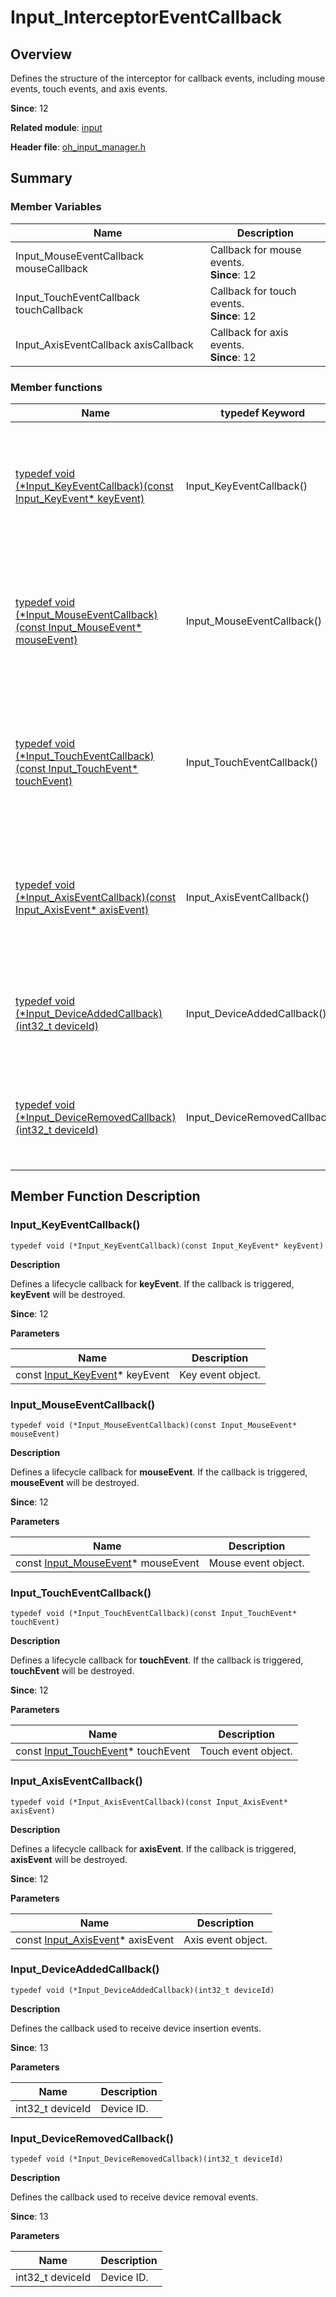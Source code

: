 # Input_InterceptorEventCallback

## Overview

Defines the structure of the interceptor for callback events, including mouse events, touch events, and axis events.

**Since**: 12

**Related module**: [input](capi-input.md)

**Header file**: [oh_input_manager.h](capi-oh-input-manager-h.md)

## Summary

### Member Variables

| Name| Description|
| -- | -- |
| Input_MouseEventCallback mouseCallback | Callback for mouse events.<br>**Since**: 12|
| Input_TouchEventCallback touchCallback | Callback for touch events.<br>**Since**: 12|
| Input_AxisEventCallback axisCallback | Callback for axis events.<br>**Since**: 12|


### Member functions

| Name| typedef Keyword| Description|
| -- | -- | -- |
| [typedef void (\*Input_KeyEventCallback)(const Input_KeyEvent* keyEvent)](#input_keyeventcallback) | Input_KeyEventCallback() | Defines a lifecycle callback for **keyEvent**. If the callback is triggered, **keyEvent** will be destroyed.<br>**Since**: 12|
| [typedef void (\*Input_MouseEventCallback)(const Input_MouseEvent* mouseEvent)](#input_mouseeventcallback) | Input_MouseEventCallback() | Defines a lifecycle callback for **mouseEvent**. If the callback is triggered, **mouseEvent** will be destroyed.<br>**Since**: 12|
| [typedef void (\*Input_TouchEventCallback)(const Input_TouchEvent* touchEvent)](#input_toucheventcallback) | Input_TouchEventCallback() | Defines a lifecycle callback for **touchEvent**. If the callback is triggered, **touchEvent** will be destroyed.<br>**Since**: 12|
| [typedef void (\*Input_AxisEventCallback)(const Input_AxisEvent* axisEvent)](#input_axiseventcallback) | Input_AxisEventCallback() | Defines a lifecycle callback for **axisEvent**. If the callback is triggered, **axisEvent** will be destroyed.<br>**Since**: 12|
| [typedef void (\*Input_DeviceAddedCallback)(int32_t deviceId)](#input_deviceaddedcallback) | Input_DeviceAddedCallback() | Defines the callback used to receive device insertion events.<br>**Since**: 13|
| [typedef void (\*Input_DeviceRemovedCallback)(int32_t deviceId)](#input_deviceremovedcallback) | Input_DeviceRemovedCallback() | Defines the callback used to receive device removal events.<br>**Since**: 13|

## Member Function Description

### Input_KeyEventCallback()

```
typedef void (*Input_KeyEventCallback)(const Input_KeyEvent* keyEvent)
```

**Description**

Defines a lifecycle callback for **keyEvent**. If the callback is triggered, **keyEvent** will be destroyed.

**Since**: 12

**Parameters**

| Name| Description|
| -- | -- |
| const [Input_KeyEvent](capi-input-input-keyevent.md)* keyEvent | Key event object.|

### Input_MouseEventCallback()

```
typedef void (*Input_MouseEventCallback)(const Input_MouseEvent* mouseEvent)
```

**Description**

Defines a lifecycle callback for **mouseEvent**. If the callback is triggered, **mouseEvent** will be destroyed.

**Since**: 12

**Parameters**

| Name| Description|
| -- | -- |
| const [Input_MouseEvent](capi-input-input-mouseevent.md)* mouseEvent | Mouse event object.|

### Input_TouchEventCallback()

```
typedef void (*Input_TouchEventCallback)(const Input_TouchEvent* touchEvent)
```

**Description**

Defines a lifecycle callback for **touchEvent**. If the callback is triggered, **touchEvent** will be destroyed.

**Since**: 12

**Parameters**

| Name| Description|
| -- | -- |
| const [Input_TouchEvent](capi-input-input-touchevent.md)* touchEvent | Touch event object.|

### Input_AxisEventCallback()

```
typedef void (*Input_AxisEventCallback)(const Input_AxisEvent* axisEvent)
```

**Description**

Defines a lifecycle callback for **axisEvent**. If the callback is triggered, **axisEvent** will be destroyed.

**Since**: 12

**Parameters**

| Name| Description|
| -- | -- |
| const [Input_AxisEvent](capi-input-input-axisevent.md)* axisEvent | Axis event object.|

### Input_DeviceAddedCallback()

```
typedef void (*Input_DeviceAddedCallback)(int32_t deviceId)
```

**Description**

Defines the callback used to receive device insertion events.

**Since**: 13

**Parameters**

| Name| Description|
| -- | -- |
| int32_t deviceId | Device ID.|

### Input_DeviceRemovedCallback()

```
typedef void (*Input_DeviceRemovedCallback)(int32_t deviceId)
```

**Description**

Defines the callback used to receive device removal events.

**Since**: 13

**Parameters**

| Name| Description|
| -- | -- |
| int32_t deviceId | Device ID.|
